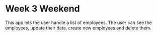 # Week 3 Weekend

This app lets the user handle a list of employees. The user can see the employees, update their data, create new employees and delete them.
